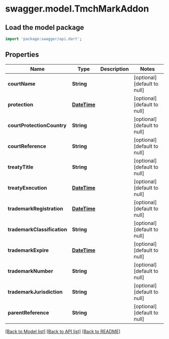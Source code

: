 # swagger.model.TmchMarkAddon

## Load the model package
```dart
import 'package:swagger/api.dart';
```

## Properties
Name | Type | Description | Notes
------------ | ------------- | ------------- | -------------
**courtName** | **String** |  | [optional] [default to null]
**protection** | [**DateTime**](DateTime.md) |  | [optional] [default to null]
**courtProtectionCountry** | **String** |  | [optional] [default to null]
**courtReference** | **String** |  | [optional] [default to null]
**treatyTitle** | **String** |  | [optional] [default to null]
**treatyExecution** | [**DateTime**](DateTime.md) |  | [optional] [default to null]
**trademarkRegistration** | [**DateTime**](DateTime.md) |  | [optional] [default to null]
**trademarkClassification** | **String** |  | [optional] [default to null]
**trademarkExpire** | [**DateTime**](DateTime.md) |  | [optional] [default to null]
**trademarkNumber** | **String** |  | [optional] [default to null]
**trademarkJurisdiction** | **String** |  | [optional] [default to null]
**parentReference** | **String** |  | [optional] [default to null]

[[Back to Model list]](../README.md#documentation-for-models) [[Back to API list]](../README.md#documentation-for-api-endpoints) [[Back to README]](../README.md)


